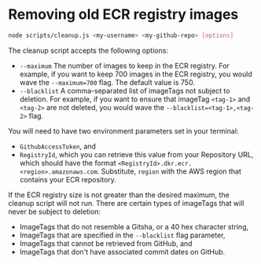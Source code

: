 # Removing old ECR registry images

```sh
node scripts/cleanup.js <my-username> <my-github-repo> [options]
```

The cleanup script accepts the following options:

* `--maximum` The number of images to keep in the ECR registry. For example, if you want to keep 700 images in the ECR registry, you would wave the `--maximum=700` flag. The default value is 750.
* `--blacklist` A comma-separated list of imageTags not subject to deletion. For example, if you want to ensure that imageTag `<tag-1>` and `<tag-2>` are not deleted, you would wave the `--blacklist=<tag-1>,<tag-2>` flag.

You will need to have two environment parameters set in your terminal:

* `GithubAccessToken`, and
* `RegistryId`, which you can retrieve this value from your Repository URL, which should have the format `<RegistryId>.dkr.ecr.<region>.amazonaws.com`. Substitute, `region` with the AWS region that contains your ECR repository.

If the ECR registry size is not greater than the desired maximum, the cleanup script will not run. There are certain types of imageTags that will never be subject to deletion:

* ImageTags that do not resemble a Gitsha, or a 40 hex character string,
* ImageTags that are specified in the `--blacklist` flag parameter,
* ImageTags that cannot be retrieved from GitHub, and
* ImageTags that don't have associated commit dates on GitHub.
